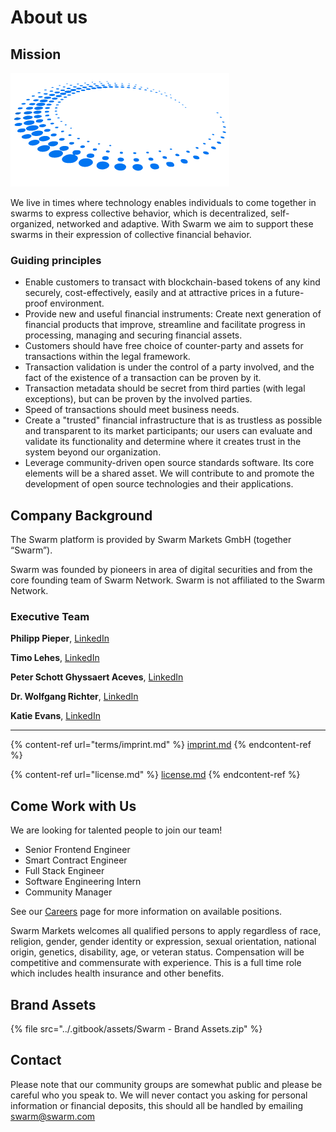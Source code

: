 # About us

## Mission

![](<../.gitbook/assets/Swarm-Circle (1).png>)

We live in times where technology enables individuals to come together in swarms to express collective behavior, which is decentralized, self-organized, networked and adaptive. With Swarm we aim to support these swarms in their expression of collective financial behavior.

### Guiding principles

* Enable customers to transact with blockchain-based tokens of any kind securely, cost-effectively, easily and at attractive prices in a future-proof environment.
* Provide new and useful financial instruments: Create next generation of financial products that improve, streamline and facilitate progress in processing, managing and securing financial assets.
* Customers should have free choice of counter-party and assets for transactions within the legal framework.
* Transaction validation is under the control of a party involved, and the fact of the existence of a transaction can be proven by it.
* Transaction metadata should be secret from third parties (with legal exceptions), but can be proven by the involved parties.
* Speed of transactions should meet business needs.
* Create a "trusted" financial infrastructure that is as trustless as possible and transparent to its market participants; our users can evaluate and validate its functionality and determine where it creates trust in the system beyond our organization.
* Leverage community-driven open source standards software. Its core elements will be a shared asset. We will contribute to and promote the development of open source technologies and their applications.

## Company Background

The Swarm platform is provided by Swarm Markets GmbH (together “Swarm”).

Swarm was founded by pioneers in area of digital securities and from the core founding team of Swarm Network. Swarm is not affiliated to the Swarm Network.

### Executive Team

**Philipp Pieper**, [LinkedIn](https://www.linkedin.com/in/philipppieper/)

**Timo Lehes**, [LinkedIn](https://www.linkedin.com/in/timolehes/)

**Peter Schott Ghyssaert Aceves**, [LinkedIn](https://www.linkedin.com/in/peter-schott-ghyssaert-aceves-9463a226/)

**Dr. Wolfgang Richter**, [LinkedIn](https://www.linkedin.com/in/wolfgang-richter-74004736/)

**Katie Evans**, [LinkedIn](https://www.linkedin.com/in/katieevans91/)

***

{% content-ref url="terms/imprint.md" %}
[imprint.md](terms/imprint.md)
{% endcontent-ref %}

{% content-ref url="license.md" %}
[license.md](license.md)
{% endcontent-ref %}

## Come Work with Us

We are looking for talented people to join our team!

* Senior Frontend Engineer
* Smart Contract Engineer
* Full Stack Engineer
* Software Engineering Intern
* Community Manager

See our [Careers](careers/) page for more information on available positions.

Swarm Markets welcomes all qualified persons to apply regardless of race, religion, gender, gender identity or expression, sexual orientation, national origin, genetics, disability, age, or veteran status. Compensation will be competitive and commensurate with experience. This is a full time role which includes health insurance and other benefits.

## Brand Assets

{% file src="../.gitbook/assets/Swarm - Brand Assets.zip" %}

## Contact

Please note that our community groups are somewhat public and please be careful who you speak to. We will never contact you asking for personal information or financial deposits, this should all be handled by emailing [swarm@swarm.com](mailto:swarm@swarm.com)
